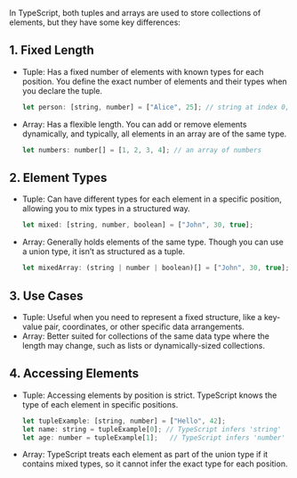 In TypeScript, both tuples and arrays are used to store collections of elements, but they have some key differences:

## 1. Fixed Length
- Tuple: Has a fixed number of elements with known types for each position. You define the exact number of elements and their types when you declare the tuple.
    ```js
    let person: [string, number] = ["Alice", 25]; // string at index 0, number at index 1
    ```
- Array: Has a flexible length. You can add or remove elements dynamically, and typically, all elements in an array are of the same type.
    ```js
    let numbers: number[] = [1, 2, 3, 4]; // an array of numbers
    ```

## 2. Element Types
- Tuple: Can have different types for each element in a specific position, allowing you to mix types in a structured way.
    ```js
    let mixed: [string, number, boolean] = ["John", 30, true];
    ```
- Array: Generally holds elements of the same type. Though you can use a union type, it isn’t as structured as a tuple.
    ```js
    let mixedArray: (string | number | boolean)[] = ["John", 30, true];
    ```

## 3. Use Cases
- Tuple: Useful when you need to represent a fixed structure, like a key-value pair, coordinates, or other specific data arrangements.
- Array: Better suited for collections of the same data type where the length may change, such as lists or dynamically-sized collections.

## 4. Accessing Elements
- Tuple: Accessing elements by position is strict. TypeScript knows the type of each element in specific positions.
    ```js
    let tupleExample: [string, number] = ["Hello", 42];
    let name: string = tupleExample[0]; // TypeScript infers 'string'
    let age: number = tupleExample[1];   // TypeScript infers 'number'
    ```
- Array: TypeScript treats each element as part of the union type if it contains mixed types, so it cannot infer the exact type for each position.

